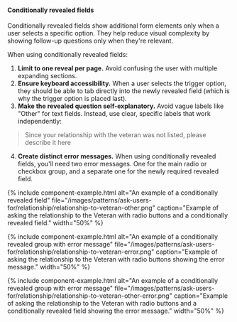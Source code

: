 #### Conditionally revealed fields

Conditionally revealed fields show additional form elements only when a user selects a specific option. They help reduce visual complexity by showing follow-up questions only when they're relevant.

When using conditionally revealed fields:

1. **Limit to one reveal per page.** Avoid confusing the user with multiple expanding sections.
2. **Ensure keyboard accessibility.** When a user selects the trigger option, they should be able to tab directly into the newly revealed field (which is why the trigger option is placed last).
3. **Make the revealed question self-explanatory.** Avoid vague labels like "Other" for text fields. Instead, use clear, specific labels that work independently:
> Since your relationship with the veteran was not listed, please describe it here
4. **Create distinct error messages.** When using conditionally revealed fields, you'll need two error messages. One for the main radio or checkbox group, and a separate one for the newly required revealed field.

{% include component-example.html alt="An example of a conditionally revealed field" file="/images/patterns/ask-users-for/relationship/relationship-to-veteran-other.png" caption="Example of asking the relationship to the Veteran with radio buttons and a conditionally revealed field." width="50%" %}

{% include component-example.html alt="An example of a conditionally revealed group with error message" file="/images/patterns/ask-users-for/relationship/relationship-to-veteran-error.png" caption="Example of asking the relationship to the Veteran with radio buttons showing the error message." width="50%" %}

{% include component-example.html alt="An example of a conditionally revealed group with error message" file="/images/patterns/ask-users-for/relationship/relationship-to-veteran-other-error.png" caption="Example of asking the relationship to the Veteran with radio buttons and a conditionally revealed field showing the error message." width="50%" %}
